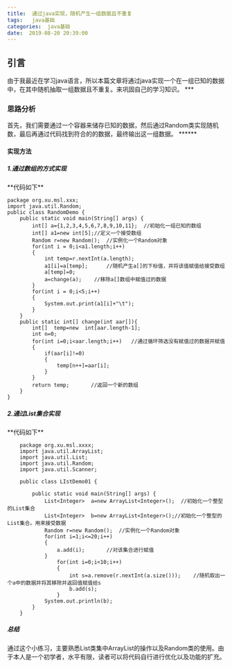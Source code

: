 ```yaml
---
title:  通过java实现，随机产生一组数据且不重复
tags:   java基础
categories:  java基础
date:  2019-08-20 20:39:00
---
```

<h2>引言</h2>
由于我最近在学习java语言，所以本篇文章将通过java实现一个在一组已知的数据中，在其中随机抽取一组数据且不重复。来巩固自己的学习知识。
***
  <h3>思路分析</h3>
首先，我们需要通过一个容器来储存已知的数据，然后通过Random类实现随机数，最后再通过代码找到符合的的数据，最终输出这一组数据。
******
<h4>实现方法</h4>
<h5>1.通过数组的方式实现</h5>
**代码如下**

    package org.xu.msl.xxx;
    import java.util.Random;
    public class RandomDemo {
        public static void main(String[] args) {
            int[] a={1,2,3,4,5,6,7,8,9,10,11};  //初始化一组已知的数组
            int[] a1=new int[5];//定义一个接受数组
            Random r=new Random();  //实例化一个Random对象
            for(int i = 0;i<a1.length;i++)
            {
                int temp=r.nextInt(a.length);
                a1[i]=a[temp];      //随机产生a[]的下标值，并将该值赋值给接受数组                
                a[temp]=0;	
                a=change(a);    //移除a[]数组中赋值过的数据
            }
            for(int i = 0;i<5;i++)
            {
                System.out.print(a1[i]+"\t");
            }
        }
        public static int[] change(int aar[]){
            int[]  temp=new  int[aar.length-1];
            int n=0;
            for(int i=0;i<aar.length;i++)   //通过循环筛选没有赋值过的数据并赋值
            {	
                if(aar[i]!=0)
                {
                    temp[n++]=aar[i];
                }
            }
            return temp;       //返回一个新的数组
        }
    }


<h5>2.通过List集合实现</h5>
**代码如下**


        package org.xu.msl.xxxx;
        import java.util.ArrayList;
        import java.util.List;
        import java.util.Random;
        import java.util.Scanner;
    
        public class LIstDemo01 {
    
            public static void main(String[] args) {
                List<Integer>  a=new ArrayList<Integer>();	//初始化一个整型的List集合
                List<Integer>  b=new ArrayList<Integer>();//初始化一个整型的List集合。用来接受数据
                Random r=new Random();	//实例化一个Random对象
                for(int i=1;i<=20;i++)
                {
                    a.add(i);		//对该集合进行赋值
                }
                    for(int i=0;i<10;i++)
                    {
                        int s=a.remove(r.nextInt(a.size()));	//随机取出一个a中的数据并将其移除并返回值赋值给s
                        b.add(s);			
                    }
                System.out.println(b);
            }
        }

<h5>总结</h5>
    通过这个小练习，主要熟悉List类集中ArrayList的操作以及Random类的使用。由于本人是一个初学者，水平有限，读者可以将代码自行进行优化以及功能的扩充。